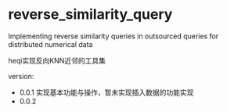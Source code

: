 # reverse_similarity_query
Implementing reverse similarity queries in outsourced queries for distributed numerical data

heqi实现反向KNN近邻的工具集

version:
- 0.0.1 实现基本功能与操作，暂未实现插入数据的功能实现
- 0.0.2